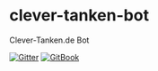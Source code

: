 # clever-tanken-bot
Clever-Tanken.de Bot

[![Gitter](https://badges.gitter.im/Join%20Chat.svg)](https://gitter.im/clever-tanken-bot) [![GitBook](https://img.shields.io/badge/style-get_started-blue.svg?longCache=true&style=plastic&label=gitbook)](https://mswag.gitbook.io/hackathon)

